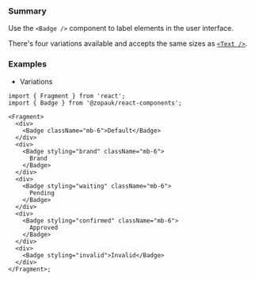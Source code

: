 ### Summary

Use the `<Badge />` component to label elements in the user interface.

There's four variations available and accepts the same sizes as [`<Text />`](#/Components/Atoms/Text).

### Examples

- Variations

```tsx
import { Fragment } from 'react';
import { Badge } from '@zopauk/react-components';

<Fragment>
  <div>
    <Badge className="mb-6">Default</Badge>
  </div>
  <div>
    <Badge styling="brand" className="mb-6">
      Brand
    </Badge>
  </div>
  <div>
    <Badge styling="waiting" className="mb-6">
      Pending
    </Badge>
  </div>
  <div>
    <Badge styling="confirmed" className="mb-6">
      Approved
    </Badge>
  </div>
  <div>
    <Badge styling="invalid">Invalid</Badge>
  </div>
</Fragment>;
```
